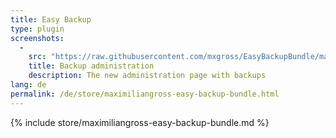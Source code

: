 ```yaml
---
title: Easy Backup
type: plugin
screenshots:
  - 
    src: "https://raw.githubusercontent.com/mxgross/EasyBackupBundle/master/screenshot.jpg"
    title: Backup administration
    description: The new administration page with backups 
lang: de
permalink: /de/store/maximiliangross-easy-backup-bundle.html
---
```


{% include store/maximiliangross-easy-backup-bundle.md %}
